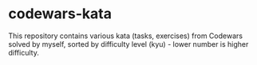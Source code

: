 # codewars-kata
This repository contains various kata (tasks, exercises) from Codewars solved by myself, sorted by difficulty level (kyu) - lower number is higher difficulty.
